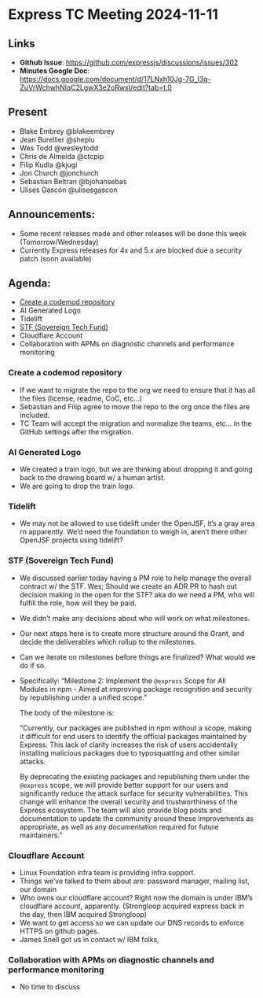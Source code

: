# Express TC Meeting 2024-11-11

## Links

* **Github Issue**: https://github.com/expressjs/discussions/issues/302
* **Minutes Google Doc**: https://docs.google.com/document/d/17LNxh10Jg-7G_l3q-ZuVrWchwhNlqC2LgwX3e2oRwxI/edit?tab=t.0

## Present

* Blake Embrey @blakeembrey 
* Jean Burellier @sheplu
* Wes Todd @wesleytodd
* Chris de Almeida @ctcpip
* Filip Kudla @kjugi
* Jon Church @jonchurch 
* Sebastian Beltran @bjohansebas
* Ulises Gascón @ulisesgascon

## Announcements:

* Some recent releases made and other releases will be done this week (Tomorrow/Wednesday)
* Currently Express releases for 4x and 5.x are blocked due a security patch (soon available)

## Agenda:

* [Create a codemod repository](https://github.com/expressjs/discussions/issues/274)
* AI Generated Logo
* Tidelift
* [STF (Sovereign Tech Fund)](https://github.com/expressjs/discussions/issues/244)
* Cloudflare Account
* Collaboration with APMs on diagnostic channels and performance monitoring

### Create a codemod repository

* If we want to migrate the repo to the org we need to ensure that it has all the files (license, readme, CoC, etc…)
* Sebastian and Filip agree to move the repo to the org once the files are included.
* TC Team will accept the migration and normalize the teams, etc… in the GitHub settings after the migration.

### AI Generated Logo

* We created a train logo, but we are thinking about dropping it and going back to the drawing board w/ a human artist.
* We are going to drop the train logo.

### Tidelift

* We may not be allowed to use tidelift under the OpenJSF, it’s a gray area rn apparently. 
We’d need the foundation to weigh in, aren’t there other OpenJSF projects using tidelift?

### STF (Sovereign Tech Fund)

* We discussed earlier today having a PM role to help manage the overall contract w/ the STF.
Wes; Should we create an ADR PR to hash out decision making in the open for the STF? aka do we need a PM, who will fulfill the role, how will they be paid.

* We didn’t make any decisions about who will work on what milestones. 
* Our next steps here is to create more structure around the Grant, and decide the deliverables which rollup to the milestones. 

* Can we iterate on milestones before things are finalized? What would we do if so.

* Specifically: “Milestone 2: Implement the `@express` Scope for All Modules in npm - Aimed at improving package recognition and security by republishing under a unified scope.”

    The body of the milestone is:

    “Currently, our packages are published in npm without a scope, making it difficult for
    end users to identify the official packages maintained by Express. This lack of clarity
    increases the risk of users accidentally installing malicious packages due to
    typosquatting and other similar attacks.

    By deprecating the existing packages and republishing them under the `@express`
    scope, we will provide better support for our users and significantly reduce the
    attack surface for security vulnerabilities. This change will enhance the overall
    security and trustworthiness of the Express ecosystem. The team will also provide
    blog posts and documentation to update the community around these improvements
    as appropriate, as well as any documentation required for future maintainers.”

### Cloudflare Account

* Linux Foundation infra team is providing infra support.
* Things we’ve talked to them about are: password manager, mailing list, our domain
* Who owns our cloudflare account? Right now the domain is under IBM’s cloudflare account, apparently. (Strongloop acquired express back in the day, then IBM acquired Strongloop)
* We want to get access so we can update our DNS records to enforce HTTPS on github pages.
* James Snell got us in contact w/ IBM folks, 

### Collaboration with APMs on diagnostic channels and performance monitoring

* No time to discuss